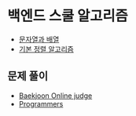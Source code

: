 # 백엔드 스쿨 알고리즘

- [문자열과 배열](src/d1)
- [기본 정렬 알고리즘](src/d2)

## 문제 풀이
- [Baekjoon Online judge](src/boj)
- [Programmers](src/programmers)